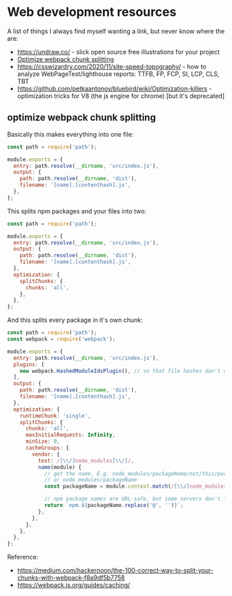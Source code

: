 # Web development resources

A list of things I always find myself wanting a link, but never know where the are:

- https://undraw.co/ - slick open source free illustrations for your project
- [Optimize webpack chunk splitting](#chunk-spliting)
- https://csswizardry.com/2020/11/site-speed-topography/ - how to analyze WebPageTest/lighthouse reports: TTFB, FP, FCP, SI, LCP, CLS, TBT
- https://github.com/petkaantonov/bluebird/wiki/Optimization-killers - optimization tricks for V8 (the js engine for chrome) [but it's deprecated]

<a name="chunk-spliting"></a>
## optimize webpack chunk splitting

Basically this makes everything into one file:

```js
const path = require('path');

module.exports = {
  entry: path.resolve(__dirname, 'src/index.js'),
  output: {
    path: path.resolve(__dirname, 'dist'),
    filename: '[name].[contenthash].js',
  },
};
```

This splits npm packages and your files into two:

```js
const path = require('path');

module.exports = {
  entry: path.resolve(__dirname, 'src/index.js'),
  output: {
    path: path.resolve(__dirname, 'dist'),
    filename: '[name].[contenthash].js',
  },
  optimization: {
    splitChunks: {
      chunks: 'all',
    },
  },
};
```

And this splits every package in it's own chunk:

```js
const path = require('path');
const webpack = require('webpack');

module.exports = {
  entry: path.resolve(__dirname, 'src/index.js'),
  plugins: [
    new webpack.HashedModuleIdsPlugin(), // so that file hashes don't change unexpectedly
  ],
  output: {
    path: path.resolve(__dirname, 'dist'),
    filename: '[name].[contenthash].js',
  },
  optimization: {
    runtimeChunk: 'single',
    splitChunks: {
      chunks: 'all',
      maxInitialRequests: Infinity,
      minSize: 0,
      cacheGroups: {
        vendor: {
          test: /[\\/]node_modules[\\/]/,
          name(module) {
            // get the name. E.g. node_modules/packageName/not/this/part.js
            // or node_modules/packageName
            const packageName = module.context.match(/[\\/]node_modules[\\/](.*?)([\\/]|$)/)[1];

            // npm package names are URL-safe, but some servers don't like @ symbols
            return `npm.${packageName.replace('@', '')}`;
          },
        },
      },
    },
  },
};
```

Reference:
- https://medium.com/hackernoon/the-100-correct-way-to-split-your-chunks-with-webpack-f8a9df5b7758
- https://webpack.js.org/guides/caching/
